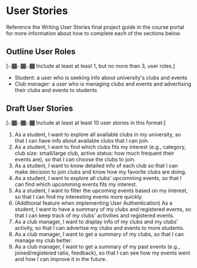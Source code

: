 # User Stories

Reference the Writing User Stories final project guide in the course portal for more information about how to complete each of the sections below.

## Outline User Roles

[👉🏾👉🏾👉🏾 Include at least at least 1, but no more than 3, user roles.]
- Student: a user who is seeking info about university's clubs and events
- Club manager: a user who is managing clubs and events and advertising their clubs and events to students

## Draft User Stories

[👉🏾👉🏾👉🏾 Include at least at least 10 user stories in this format:]

<!-- 1. As a [user role], I want to [what], so that [why]. -->
1. As a student, I want to explore all available clubs in my university, so that I can have info about available clubs that I can join.
2. As a student, I want to find which clubs fits my interest (e.g., category, club size: small/large club, active status: how much frequent their events are), so that I can choose the clubs to join.
3. As a student, I want to know detailed info of each club so that I can make decision to join clubs and know how my favorite clubs are doing.
4. As a student, I want to explore all clubs' upcomming events, so that I can find which upcomming events fits my interest.
5. As a student, I want to filter the upcoming events based on my interest, so that I can find my interesting events more quickly.
6. (Additional feature when implementing User Authentication) As a student, I want to have a summary of my clubs and registered events, so that I can keep track of my clubs' activities and registered events.
7. As a club manager, I want to display info of my clubs and my clubs' activity, so that I can advertise my clubs and events to more students.
8. As a club manager, I want to get a summary of my clubs, so that I can manage my club better.
9. As a club manager, I want to get a summary of my past events (e.g., joined/registered ratio, feedback), so that I can see how my events went and how I can improve it in the future.

